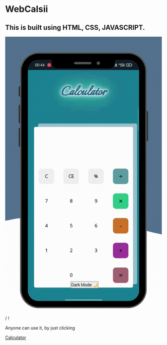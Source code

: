 # WebCalsii

## This is built using HTML, CSS, JAVASCRIPT.

![ Alt text](Calsii.gif) / ! [](Calsii.gif)

Anyone can use it, by just clicking 

[Calculator](https://hfr58gb.github.io/WebCalsii/)
